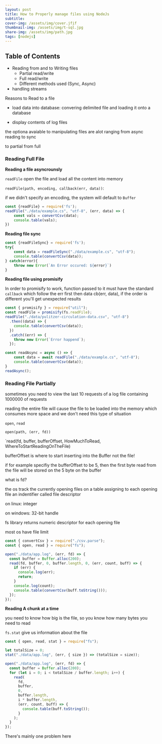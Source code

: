 ```yaml
---
layout: post
title: How to Properly manage files using NodeJs
subtitle:
cover-img: /assets/img/cover.jfif
thumbnail-img: /assets/img/t-sql.jpg
share-img: /assets/img/path.jpg
tags: [nodejs]
---
```


## Table of Contents

- Reading from and to Writing files
  - Partial read/write
  - Full read/write
  - Different methods used (Sync, Async)
- handling streams

Reasons to Read to a file

- load data into database: convering delimited file and loading it onto a database

- display contents of log files

the optiona avaiable to manipulating files are alot ranging from async reading to sync

to partial from full

### Reading Full File

**Reading a file asyncrounsly**

`readFile` open the file and load all the content into memory

`readFile(path, encoding, callback(err, data))`:

if we didn't specify an encoding, the system will default to `Buffer`

```js
const {readFile} = require('fs');
readFile("./data/example.cs", "utf-8", (err, data) => {
    const vals = convertCsv(data);
    console.table(vals);
})
```

**Reading file sync**

```js
const {readFileSync} = require('fs');
try{
    const data = readFileSync("./data/example.cs", "utf-8");
    console.table(convertCsv(data));
} catch(error){
    throw new Error(`An Error occured: ${error}`)
}
```

**Reading file using promisify**

In order to promisify to work, function passed to it must have the standard `callback` which follow the err first then data cb(err, data), if the order is different you'll get unexpected results

```js
const { promisify } = require("util");
const readFile = promisify(fs.readFile);
readFile("./data/pulitzer-circulation-data.csv", "utf-8")
  .then((data) => {
    console.table(convertCsv(data));
  })
  .catch((err) => {
    throw new Error(`Error happend`);
  });

const readAsync = async () => {
    const data = await readFile("./data/example.cs", "utf-8");
    console.table(convertCsv(data));
}
readAsync();
```

### Reading File Partially

sometimes you need to view the last 10 requests of a log file containing 1000000 of  requests

reading the entire file will cause the file to be loaded into the memory which consumes more space and we don't need this type of situation

`open`, `read`

`open(path, (err, fd))`

`read(fd, buffer, bufferOffset, HowMuchToRead, WhereToStartReadingOnTheFile)

bufferOffset is where to start inserting into the Buffer not the file!

if for example specifiy the bufferOffset to be 5, then the first byte read from the file will be stored on the 5 byte on the buffer

what is fd?

the os track the currently opening files on a table  assigning to each opening file an indentifier called file descriptor

on linux: integer

on windows: 32-bit handle

fs library returns numeric descriptor for each opening file

most os have file limit

```js
const { convertCsv } = require("./csv.parse");
const { open, read } = require("fs");

open("./data/app.log", (err, fd) => {
  const buffer = Buffer.alloc(200);
  read(fd, buffer, 0, buffer.length, 0, (err, count, buff) => {
    if (err) {
      console.log(err);
      return;
    }
    console.log(count);
    console.table(convertCsv(buff.toString()));
  });
});
```

**Reading A chunk at a time**

you need to know how big is the file, so you know how many bytes you need to read

`fs.stat` give us information about the file

```js
const { open, read, stat } = require("fs");

let totalSize = 0;
stat("./data/app.log", (err, { size }) => (totalSize = size));

open("./data/app.log", (err, fd) => {
  const buffer = Buffer.alloc(200);
  for (let i = 0; i < totalSize / buffer.length; i++) {
    read(
      fd,
      buffer,
      0,
      buffer.length,
      i * buffer.length,
      (err, count, buff) => {
        console.table(buff.toString());
      }
    );
  }
});
```

There's mainly one problem here
